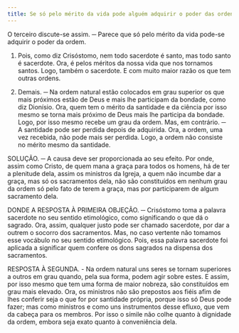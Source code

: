 ```yaml
---
title: Se só pelo mérito da vida pode alguém adquirir o poder das ordens
---
```


O terceiro discute-se assim. ─ Parece que só pelo mérito da vida pode-se adquirir o poder da ordem.  

1. Pois, como diz Crisóstomo, nem todo sacerdote é santo, mas todo santo é sacerdote. Ora, é pelos méritos da nossa vida que nos tornamos santos. Logo, também o sacerdote. E com muito maior razão os que tem outras ordens.  

2. Demais. ─ Na ordem natural estão colocados em grau superior os que mais próximos estão de Deus e mais lhe participam da bondade, como diz Dionísio. Ora, quem tem o mérito da santidade e da ciência por isso mesmo se torna mais próximo de Deus mais lhe participa da bondade. Logo, por isso mesmo recebe um grau da ordem.  Mas, em contrário. ─ A santidade pode ser perdida depois de adquirida. Ora, a ordem, uma vez recebida, não pode mais ser perdida. Logo, a ordem não consiste no mérito mesmo da santidade.  

SOLUÇÃO. ─ A causa deve ser proporcionada ao seu efeito. Por onde, assim como Cristo, de quem mana a graça para todos os homens, há de ter a plenitude dela, assim os ministros da Igreja, a quem não incumbe dar a graça, mas só os sacramentos dela, não são constituídos em nenhum grau da ordem só pelo fato de terem a graça, mas por participarem de algum sacramento dela.  

DONDE A RESPOSTA À PRIMEIRA OBJEÇÃO. ─ Crisóstomo toma a palavra sacerdote no seu sentido etimológico, como significando o que dá o sagrado. Ora, assim, qualquer justo pode ser chamado sacerdote, por dar a outrem o socorro dos sacramentos. Mas, no caso vertente não tomamos esse vocábulo no seu sentido etimológico. Pois, essa palavra sacerdote foi aplicada a significar quem confere os dons sagrados na dispensa dos sacramentos.  

RESPOSTA À SEGUNDA. - Na ordem natural uns seres se tornam superiores a outros em grau quando, pela sua forma, podem agir sobre estes. E assim, por isso mesmo que tem uma forma de maior nobreza, são constituídos em grau mais elevado. Ora, os ministros não são prepostos aos fiéis afim de lhes conferir seja o que for por santidade própria, porque isso só Deus pode fazer; mas como ministros e como uns instrumentos desse efluxo, que vem da cabeça para os membros. Por isso o símile não colhe quanto à dignidade da ordem, embora seja exato quanto à conveniência dela.